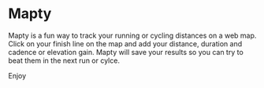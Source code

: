 # Mapty

Mapty is a fun way to track your running or cycling distances on a web map.
Click on your finish line on the map and add your distance, duration  and cadence or elevation gain.
Mapty will save your results so you can try to beat them in the next run or cylce.

Enjoy

